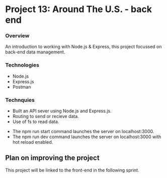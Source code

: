 # Project 13: Around The U.S. - back end

### Overview

An introduction to working with Node.js & Express, this project focussed on back-end data management.

### Technologies

- Node.js
- Express.js
- Postman

### Technquies

- Built an API sever using Node.js and Express.js.
- Routing to send or recieve data.
- Use of fs to read data.

* The npm run start command launches the server on localhost:3000.
* The npm run dev command launches the server on localhost:3000 with hot reload enabled.

## Plan on improving the project

This project will be linked to the front-end in the following sprint.
